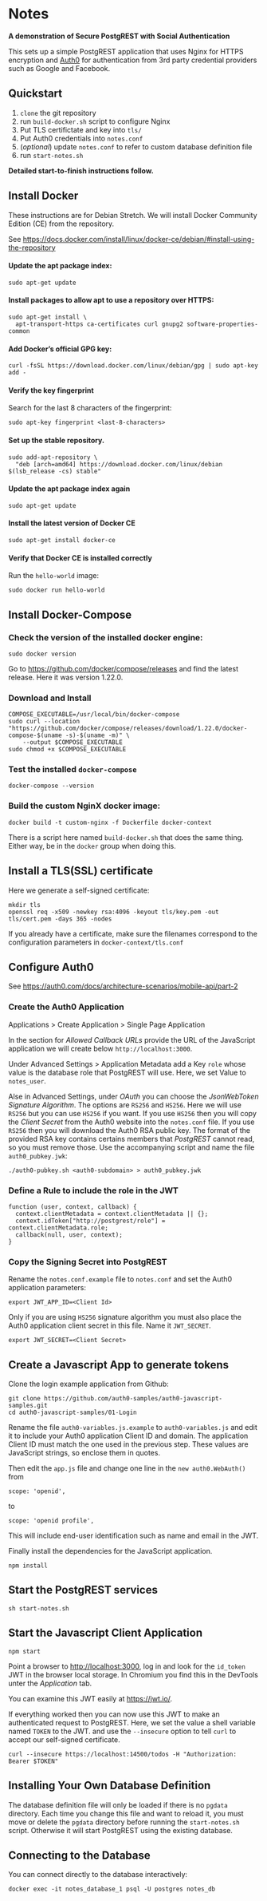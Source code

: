 # Notes

**A demonstration of Secure PostgREST with Social Authentication**

This sets up a simple PostgREST application that uses Nginx for HTTPS encryption and [Auth0](https://auth0.com/)
for authentication from 3rd party credential providers such as Google and Facebook.

## Quickstart

1. `clone` the git repository
2. run `build-docker.sh` script to configure Nginx
3. Put TLS certifictate and key into `tls/`
4. Put Auth0 credentials into `notes.conf`
5. (_optional_) update `notes.conf` to refer to custom database definition file
5. run `start-notes.sh`

**Detailed start-to-finish instructions follow.**

## Install Docker

These instructions are for Debian Stretch.  We will install Docker Community Edition (CE) from the repository.

See <https://docs.docker.com/install/linux/docker-ce/debian/#install-using-the-repository>

#### Update the apt package index:

    sudo apt-get update

#### Install packages to allow apt to use a repository over HTTPS:

    sudo apt-get install \
      apt-transport-https ca-certificates curl gnupg2 software-properties-common

#### Add Docker’s official GPG key:

    curl -fsSL https://download.docker.com/linux/debian/gpg | sudo apt-key add -

#### Verify the key fingerprint

Search for the last 8 characters of the fingerprint:

    sudo apt-key fingerprint <last-8-characters>

#### Set up the stable repository. 

    sudo add-apt-repository \
      "deb [arch=amd64] https://download.docker.com/linux/debian $(lsb_release -cs) stable"

#### Update the apt package index again

    sudo apt-get update

#### Install the latest version of Docker CE

    sudo apt-get install docker-ce

#### Verify that Docker CE is installed correctly

Run the `hello-world` image:

    sudo docker run hello-world

## Install Docker-Compose

### Check the version of the installed docker engine:

    sudo docker version

Go to https://github.com/docker/compose/releases and find the latest release.  Here it was version 1.22.0.

### Download and Install

    COMPOSE_EXECUTABLE=/usr/local/bin/docker-compose
    sudo curl --location "https://github.com/docker/compose/releases/download/1.22.0/docker-compose-$(uname -s)-$(uname -m)" \
        --output $COMPOSE_EXECUTABLE
    sudo chmod +x $COMPOSE_EXECUTABLE

### Test the installed `docker-compose`

    docker-compose --version

### Build the custom NginX docker image:

    docker build -t custom-nginx -f Dockerfile docker-context

There is a script here named `build-docker.sh` that does the same thing.  Either way, be in the `docker` group
when doing this.

## Install a TLS(SSL) certificate

Here we generate a self-signed certificate:

    mkdir tls
    openssl req -x509 -newkey rsa:4096 -keyout tls/key.pem -out tls/cert.pem -days 365 -nodes

If you already have a certificate, make sure the filenames correspond to the configuration parameters in
`docker-context/tls.conf`

## Configure Auth0

See <https://auth0.com/docs/architecture-scenarios/mobile-api/part-2>

### Create the Auth0 Application

Applications > Create Application > Single Page Application

In the section for _Allowed Callback URLs_ provide the URL of the JavaScript
application we will create below `http://localhost:3000`.

Under Advanced Settings > Application Metadata add a Key `role` whose value is
the database role that PostgREST will use.  Here, we set Value to `notes_user`.

Alse in Advanced Settings, under _OAuth_ you can choose the _JsonWebToken Signature Algorithm_.
The options are `RS256` and `HS256`.  Here we will use `RS256` but you can use `HS256` if you want.
If you use `HS256` then you will copy the _Client Secret_ from the Auth0 website into the `notes.conf`
file. If you use `RS256` then you will download the Auth0 RSA public key.  The format of the provided
RSA key contains certains members that _PostgREST_ cannot read, so you must remove those.  Use the accompanying
script and name the file `auth0_pubkey.jwk`:

    ./auth0-pubkey.sh <auth0-subdomain> > auth0_pubkey.jwk

### Define a Rule to include the role in the JWT

    function (user, context, callback) {
      context.clientMetadata = context.clientMetadata || {};
      context.idToken["http://postgrest/role"] = context.clientMetadata.role;
      callback(null, user, context);
    }

### Copy the Signing Secret into PostgREST

Rename the `notes.conf.example` file to `notes.conf` and set the Auth0 application parameters:

    export JWT_APP_ID=<Client Id>

Only if you are using `HS256` signature algorithm you must also place the Auth0 application
client secret in this file.  Name it `JWT_SECRET`.

    export JWT_SECRET=<Client Secret>

## Create a Javascript App to generate tokens

Clone the login example application from Github:

    git clone https://github.com/auth0-samples/auth0-javascript-samples.git
    cd auth0-javascript-samples/01-Login

Rename the file `auth0-variables.js.example` to `auth0-variables.js` and edit it to include
your Auth0 application Client ID and domain.  The application Client ID must match the one
used in the previous step.  These values are JavaScript strings, so enclose them in quotes.

Then edit the `app.js` file and change one line in the `new auth0.WebAuth()` from

    scope: 'openid',

to

    scope: 'openid profile',

This will include end-user identification such as name and email in the JWT.

Finally install the dependencies for the JavaScript application.

    npm install

## Start the PostgREST services

    sh start-notes.sh

## Start the Javascript Client Application

    npm start

Point a browser to <http://localhost:3000>, log in and look for the `id_token` JWT in the browser local storage.
In Chromium you find this in the DevTools unter the _Application_ tab.

You can examine this JWT easily at <https://jwt.io/>.

If everything worked then you can now use this JWT to make an
authenticated request to PostgREST.  Here, we set the value a shell
variable named `TOKEN` to the JWT. and use the `--insecure` option to
tell `curl` to accept our self-signed certificate.

    curl --insecure https://localhost:14500/todos -H "Authorization: Bearer $TOKEN"

## Installing Your Own Database Definition

The database definition file will only be loaded if there is no `pgdata` directory. Each time you change this
file and want to reload it, you must move or delete the `pgdata` directory before running the
`start-notes.sh` script.  Otherwise it will start PostgREST using the existing database.

## Connecting to the Database

You can connect directly to the database interactively:

    docker exec -it notes_database_1 psql -U postgres notes_db
